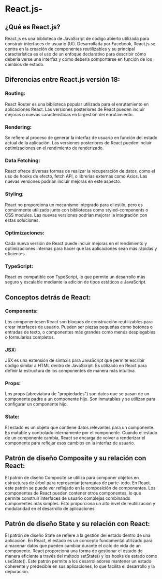 # React.js-

## ¿Qué es React.js?

React.js es una biblioteca de JavaScript de código abierto utilizada para construir interfaces de usuario (UI). Desarrollada por Facebook, React.js se centra en la creación de componentes reutilizables y su principal característica es el uso de un enfoque declarativo para describir cómo debería verse una interfaz y cómo debería comportarse en función de los cambios de estado.

## Diferencias entre React.js versión 18:

### Routing:
React Router es una biblioteca popular utilizada para el enrutamiento en aplicaciones React. Las versiones posteriores de React pueden incluir mejoras o nuevas características en la gestión del enrutamiento.
### Rendering:
Se refiere al proceso de generar la interfaz de usuario en función del estado actual de la aplicación. Las versiones posteriores de React pueden incluir optimizaciones en el rendimiento de renderizado.
### Data Fetching:
React ofrece diversas formas de realizar la recuperación de datos, como el uso de hooks de efecto, fetch API, o librerías externas como Axios. Las nuevas versiones podrían incluir mejoras en este aspecto.
### Styling:
React no proporciona un mecanismo integrado para el estilo, pero es comúnmente utilizado junto con bibliotecas como styled-components o CSS modules. Las nuevas versiones podrían mejorar la integración con estas soluciones.
### Optimizaciones: 
Cada nueva versión de React puede incluir mejoras en el rendimiento y optimizaciones internas para hacer que las aplicaciones sean más rápidas y eficientes.
### TypeScript: 
React es compatible con TypeScript, lo que permite un desarrollo más seguro y escalable mediante la adición de tipos estáticos a JavaScript.

## Conceptos detrás de React:

### Components:
Los componentesen React son bloques de construcción reutilizables para crear interfaces de usuario. Pueden ser piezas pequeñas como botones o entradas de texto, o componentes más grandes como menús desplegables o formularios completos.
### JSX: 
JSX es una extensión de sintaxis para JavaScript que permite escribir código similar a HTML dentro de JavaScript. Es utilizado en React para definir la estructura de los componentes de manera más intuitiva.
### Props: 
Los props (abreviatura de "propiedades") son datos que se pasan de un componente padre a un componente hijo. Son inmutables y se utilizan para configurar un componente hijo.
### State:
El estado es un objeto que contiene datos relevantes para un componente. Es mutable y controlado internamente por el componente. Cuando el estado de un componente cambia, React se encarga de volver a renderizar el componente para reflejar esos cambios en la interfaz de usuario.

## Patrón de diseño Composite y su relación con React:

El patrón de diseño Composite se utiliza para componer objetos en estructuras de árbol para representar jerarquías de parte-todo. En React, este patrón se puede ver reflejado en la composición de componentes. Los componentes de React pueden contener otros componentes, lo que permite construir interfaces de usuario complejas combinando componentes más simples. Esto proporciona un alto nivel de reutilización y modularidad en el desarrollo de aplicaciones.

## Patrón de diseño State y su relación con React:

El patrón de diseño State se refiere a la gestión del estado dentro de una aplicación. En React, el estado es un concepto fundamental utilizado para almacenar datos que pueden cambiar durante el ciclo de vida de un componente. React proporciona una forma de gestionar el estado de manera eficiente a través del método setState() y los hooks de estado como useState(). Este patrón permite a los desarrolladores mantener un estado coherente y predecible en sus aplicaciones, lo que facilita el desarrollo y la depuración.
